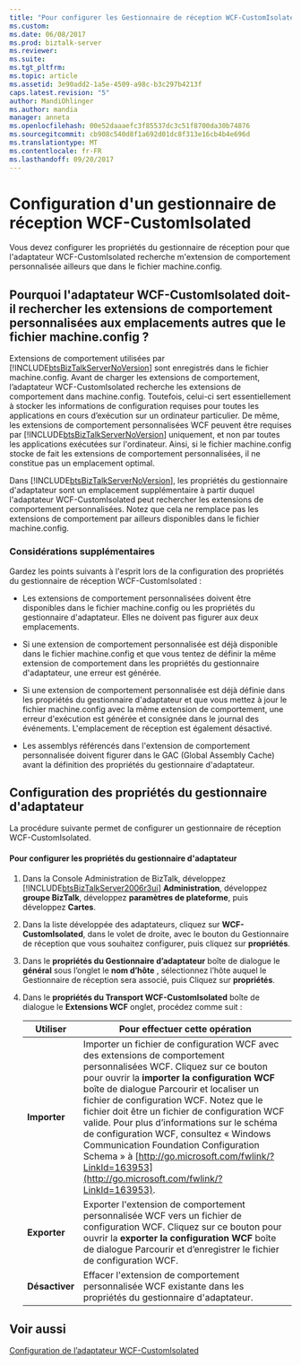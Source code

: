 ```yaml
---
title: "Pour configurer les Gestionnaire de réception WCF-CustomIsolated | Documents Microsoft"
ms.custom: 
ms.date: 06/08/2017
ms.prod: biztalk-server
ms.reviewer: 
ms.suite: 
ms.tgt_pltfrm: 
ms.topic: article
ms.assetid: 3e90add2-1a5e-4509-a98c-b3c297b4213f
caps.latest.revision: "5"
author: MandiOhlinger
ms.author: mandia
manager: anneta
ms.openlocfilehash: 00e52daaaefc3f85537dc3c51f8700da30b74876
ms.sourcegitcommit: cb908c540d8f1a692d01dc8f313e16cb4b4e696d
ms.translationtype: MT
ms.contentlocale: fr-FR
ms.lasthandoff: 09/20/2017
---
```

# <a name="how-to-configure-a-wcf-customisolated-receive-handler"></a>Configuration d'un gestionnaire de réception WCF-CustomIsolated
Vous devez configurer les propriétés du gestionnaire de réception pour que l'adaptateur WCF-CustomIsolated recherche m'extension de comportement personnalisée ailleurs que dans le fichier machine.config.  
  
## <a name="why-should-wcf-customisolated-adapter-look-up-custom-behavior-extensions-from-locations-other-than-machineconfig"></a>Pourquoi l'adaptateur WCF-CustomIsolated doit-il rechercher les extensions de comportement personnalisées aux emplacements autres que le fichier machine.config ?  
 Extensions de comportement utilisées par [!INCLUDE[btsBizTalkServerNoVersion](../includes/btsbiztalkservernoversion-md.md)] sont enregistrés dans le fichier machine.config. Avant de charger les extensions de comportement, l’adaptateur WCF-CustomIsolated recherche les extensions de comportement dans machine.config. Toutefois, celui-ci sert essentiellement à stocker les informations de configuration requises pour toutes les applications en cours d’exécution sur un ordinateur particulier. De même, les extensions de comportement personnalisées WCF peuvent être requises par [!INCLUDE[btsBizTalkServerNoVersion](../includes/btsbiztalkservernoversion-md.md)] uniquement, et non par toutes les applications exécutées sur l'ordinateur. Ainsi, si le fichier machine.config stocke de fait les extensions de comportement personnalisées, il ne constitue pas un emplacement optimal.  
  
 Dans [!INCLUDE[btsBizTalkServerNoVersion](../includes/btsbiztalkservernoversion-md.md)], les propriétés du gestionnaire d'adaptateur sont un emplacement supplémentaire à partir duquel l'adaptateur WCF-CustomIsolated peut rechercher les extensions de comportement personnalisées. Notez que cela ne remplace pas les extensions de comportement par ailleurs disponibles dans le fichier machine.config.  
  
### <a name="additional-considerations"></a>Considérations supplémentaires  
 Gardez les points suivants à l'esprit lors de la configuration des propriétés du gestionnaire de réception WCF-CustomIsolated :  
  
-   Les extensions de comportement personnalisées doivent être disponibles dans le fichier machine.config ou les propriétés du gestionnaire d'adaptateur. Elles ne doivent pas figurer aux deux emplacements.  
  
-   Si une extension de comportement personnalisée est déjà disponible dans le fichier machine.config et que vous tentez de définir la même extension de comportement dans les propriétés du gestionnaire d'adaptateur, une erreur est générée.  
  
-   Si une extension de comportement personnalisée est déjà définie dans les propriétés du gestionnaire d'adaptateur et que vous mettez à jour le fichier machine.config avec la même extension de comportement, une erreur d'exécution est générée et consignée dans le journal des événements. L'emplacement de réception est également désactivé.  
  
-   Les assemblys référencés dans l'extension de comportement personnalisée doivent figurer dans le GAC (Global Assembly Cache) avant la définition des propriétés du gestionnaire d'adaptateur.  
  
## <a name="configuring-the-adapter-handler-properties"></a>Configuration des propriétés du gestionnaire d'adaptateur  
 La procédure suivante permet de configurer un gestionnaire de réception WCF-CustomIsolated.  
  
#### <a name="to-configure-the-adapter-handler-properties"></a>Pour configurer les propriétés du gestionnaire d'adaptateur  
  
1.  Dans la Console Administration de BizTalk, développez [!INCLUDE[btsBizTalkServer2006r3ui](../includes/btsbiztalkserver2006r3ui-md.md)] **Administration**, développez **groupe BizTalk**, développez **paramètres de plateforme**, puis développez **Cartes**.  
  
2.  Dans la liste développée des adaptateurs, cliquez sur **WCF-CustomIsolated**, dans le volet de droite, avec le bouton du Gestionnaire de réception que vous souhaitez configurer, puis cliquez sur **propriétés**.  
  
3.  Dans le **propriétés du Gestionnaire d’adaptateur** boîte de dialogue le **général** sous l’onglet le **nom d’hôte** , sélectionnez l’hôte auquel le Gestionnaire de réception sera associé, puis Cliquez sur **propriétés**.  
  
4.  Dans le **propriétés du Transport WCF-CustomIsolated** boîte de dialogue le **Extensions WCF** onglet, procédez comme suit :  
  
    |Utiliser|Pour effectuer cette opération|  
    |--------------|----------------|  
    |**Importer**|Importer un fichier de configuration WCF avec des extensions de comportement personnalisées WCF. Cliquez sur ce bouton pour ouvrir la **importer la configuration WCF** boîte de dialogue Parcourir et localiser un fichier de configuration WCF. Notez que le fichier doit être un fichier de configuration WCF valide. Pour plus d’informations sur le schéma de configuration WCF, consultez « Windows Communication Foundation Configuration Schema » à [http://go.microsoft.com/fwlink/?LinkId=163953](http://go.microsoft.com/fwlink/?LinkId=163953).|  
    |**Exporter**|Exporter l'extension de comportement personnalisée WCF vers un fichier de configuration WCF. Cliquez sur ce bouton pour ouvrir la **exporter la configuration WCF** boîte de dialogue Parcourir et d’enregistrer le fichier de configuration WCF.|  
    |**Désactiver**|Effacer l'extension de comportement personnalisée WCF existante dans les propriétés du gestionnaire d'adaptateur.|  
  
## <a name="see-also"></a>Voir aussi  
 [Configuration de l’adaptateur WCF-CustomIsolated](../core/configuring-the-wcf-customisolated-adapter.md)